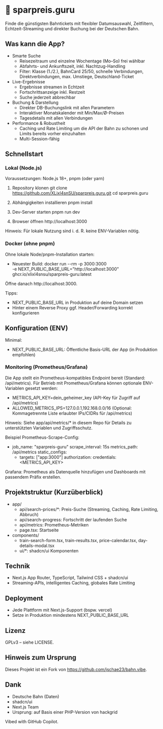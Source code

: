 # 🚂 sparpreis.guru

Finde die günstigsten Bahntickets mit flexibler Datumsauswahl, Zeitfiltern, Echtzeit-Streaming und direkter Buchung bei der Deutschen Bahn.

## Was kann die App?

- Smarte Suche
  - Reisezeitraum und einzelne Wochentage (Mo–So) frei wählbar
  - Abfahrts- und Ankunftszeit, inkl. Nachtzug-Handling
  - Filter: Klasse (1./2.), BahnCard 25/50, schnelle Verbindungen, Direktverbindungen, max. Umstiege, Deutschland-Ticket
- Live-Ergebnisse
  - Ergebnisse streamen in Echtzeit
  - Fortschrittsanzeige inkl. Restzeit
  - Suche jederzeit abbrechbar
- Buchung & Darstellung
  - Direkter DB-Buchungslink mit allen Parametern
  - Interaktiver Monatskalender mit Min/Max/Ø-Preisen
  - Tagesdetails mit allen Verbindungen
- Performance & Robustheit
  - Caching und Rate Limiting um die API der Bahn zu schonen und Limits bereits vorher einzuhalten
  - Multi-Session-fähig

## Schnellstart

### Lokal (Node.js)

Voraussetzungen: Node.js 18+, pnpm (oder yarn)

1. Repository klonen
   git clone https://github.com/XLixl4snSU/sparpreis.guru.git
   cd sparpreis.guru

2. Abhängigkeiten installieren
   pnpm install

3. Dev-Server starten
   pnpm run dev

4. Browser öffnen
   http://localhost:3000

Hinweis: Für lokale Nutzung sind i. d. R. keine ENV-Variablen nötig.

### Docker (ohne pnpm)

Ohne lokale Node/pnpm-Installation starten:

- Neuester Build:
  docker run --rm -p 3000:3000 \
    -e NEXT_PUBLIC_BASE_URL="http://localhost:3000" \
    ghcr.io/xlixl4snsu/sparpreis-guru:latest

Öffne danach http://localhost:3000.

Tipps:
- NEXT_PUBLIC_BASE_URL in Produktion auf deine Domain setzen
- Hinter einem Reverse Proxy ggf. Header/Forwarding korrekt konfigurieren

## Konfiguration (ENV)

Minimal:
- NEXT_PUBLIC_BASE_URL: Öffentliche Basis-URL der App (in Produktion empfohlen)

### Monitoring (Prometheus/Grafana)

Die App stellt ein Prometheus-kompatibles Endpoint bereit (Standard: /api/metrics). Für Betrieb mit Prometheus/Grafana können optionale ENV-Variablen gesetzt werden:

- METRICS_API_KEY=dein_geheimer_key
  (API-Key für Zugriff auf /api/metrics)
- ALLOWED_METRICS_IPS=127.0.0.1,192.168.0.0/16
  (Optional: Kommagetrennte Liste erlaubter IPs/CIDRs für /api/metrics)

Hinweis: Siehe app/api/metrics/* in diesem Repo für Details zu unterstützten Variablen und Zugriffsschutz.

Beispiel Prometheus-Scrape-Config:
- job_name: "sparpreis-guru"
  scrape_interval: 15s
  metrics_path: /api/metrics
  static_configs:
    - targets: ["app:3000"]
  authorization:
    credentials: <METRICS_API_KEY>

Grafana: Prometheus als Datenquelle hinzufügen und Dashboards mit passendem Präfix erstellen.

## Projektstruktur (Kurzüberblick)

- app/
  - api/search-prices/*: Preis-Suche (Streaming, Caching, Rate Limiting, Abbruch)
  - api/search-progress: Fortschritt der laufenden Suche
  - api/metrics: Prometheus-Metriken
  - page.tsx: Startseite
- components/
  - train-search-form.tsx, train-results.tsx, price-calendar.tsx, day-details-modal.tsx
  - ui/*: shadcn/ui Komponenten

## Technik

- Next.js App Router, TypeScript, Tailwind CSS + shadcn/ui
- Streaming-APIs, intelligentes Caching, globales Rate Limiting

## Deployment

- Jede Plattform mit Next.js-Support (bspw. vercel)
- Setze in Produktion mindestens NEXT_PUBLIC_BASE_URL

## Lizenz

GPLv3 – siehe LICENSE.

## Hinweis zum Ursprung

Dieses Projekt ist ein Fork von https://github.com/jschae23/bahn.vibe.

## Dank

- Deutsche Bahn (Daten)
- shadcn/ui
- Next.js Team
- Ursprung: auf Basis einer PHP-Version von hackgrid

Vibed with GitHub Copilot.